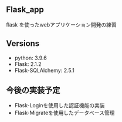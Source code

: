 ## Flask_app

flask を使ったwebアプリケーション開発の練習

## Versions
- python:           3.9.6
- Flask:            2.1.2
- Flask-SQLAlchemy: 2.5.1

## 今後の実装予定
- Flask-Loginを使用した認証機能の実装
- Flask-Migrateを使用したデータベース管理
